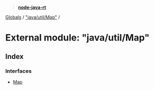 > **[node-java-rt](../README.md)**

[Globals](../README.md) / ["java/util/Map"](_java_util_map_.md) /

# External module: "java/util/Map"

## Index

### Interfaces

* [Map](../interfaces/_java_util_map_.map.md)